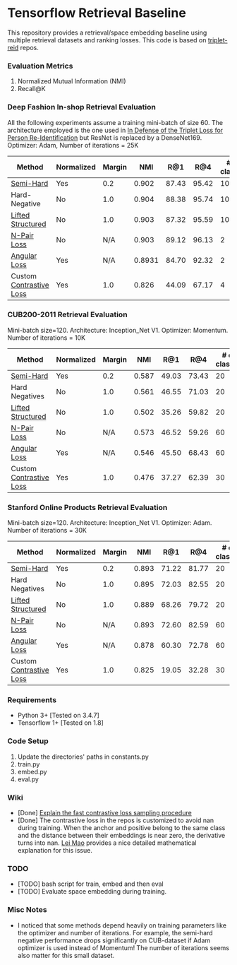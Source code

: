 # Tensorflow Retrieval Baseline
This repository provides a retrieval/space embedding baseline using multiple retrieval datasets and ranking losses. This code is based on  [triplet-reid](https://github.com/VisualComputingInstitute/triplet-reid) repos.

### Evaluation Metrics
1. Normalized Mutual Information (NMI)
2. Recall@K

### Deep Fashion In-shop Retrieval Evaluation
All the following experiments assume a training mini-batch of size 60. The architecture employed is the one used in [In Defense of the Triplet Loss for Person Re-Identification](https://arxiv.org/abs/1703.07737) but ResNet is replaced by a DenseNet169.
Optimizer: Adam, Number of iterations = 25K

| Method    | Normalized | Margin | NMI   | R@1   | R@4   | # of classes | #samples per class |
|-----------|------------|--------|-------|-------|-------|--------------|--------------------|
| [Semi-Hard](https://www.tensorflow.org/api_docs/python/tf/contrib/losses/metric_learning/triplet_semihard_loss) | Yes | 0.2    | 0.902 | 87.43 | 95.42 | 10| 6|
| Hard-Negative | No | 1.0    | 0.904 | 88.38 | 95.74 | 10| 6|
| [Lifted Structured](https://www.tensorflow.org/api_docs/python/tf/contrib/losses/metric_learning/lifted_struct_loss) | No | 1.0    | 0.903 | 87.32 | 95.59 | 10| 6|
| [N-Pair Loss](https://www.tensorflow.org/api_docs/python/tf/contrib/losses/metric_learning/npairs_loss) | No | N/A    | 0.903 | 89.12 | 96.13 | 2| 30|
| [Angular Loss](https://github.com/geonm/tf_angular_loss) | Yes | N/A  | 0.8931 |  84.70 | 92.32 | 2| 30|
| Custom [Contrastive Loss](https://www.tensorflow.org/api_docs/python/tf/contrib/losses/metric_learning/contrastive_loss) | Yes | 1.0  | 0.826 |  44.09 | 67.17 | 4| 15|

### CUB200-2011 Retrieval Evaluation
Mini-batch size=120. Architecture: Inception_Net V1.
Optimizer: Momentum. Number of iterations = 10K

| Method    | Normalized | Margin | NMI   | R@1   | R@4   | # of classes | #samples per class |
|-----------|------------|--------|-------|-------|-------|--------------|--------------------|
| [Semi-Hard](https://www.tensorflow.org/api_docs/python/tf/contrib/losses/metric_learning/triplet_semihard_loss) | Yes | 0.2    | 0.587 | 49.03 | 73.43 | 20| 6|
| Hard Negatives | No | 1.0    | 0.561 | 46.55 | 71.03 | 20| 6|
| [Lifted Structured](https://www.tensorflow.org/api_docs/python/tf/contrib/losses/metric_learning/lifted_struct_loss) | No | 1.0    | 0.502 | 35.26 | 59.82 | 20| 6|
| [N-Pair Loss](https://www.tensorflow.org/api_docs/python/tf/contrib/losses/metric_learning/npairs_loss) | No | N/A    | 0.573 | 46.52 | 59.26 | 60| 2|
| [Angular Loss](https://github.com/geonm/tf_angular_loss) | Yes | N/A    | 0.546 | 45.50 | 68.43 | 60 | 2|
| Custom [Contrastive Loss](https://www.tensorflow.org/api_docs/python/tf/contrib/losses/metric_learning/contrastive_loss) | Yes | 1.0    | 0.476 | 37.27 | 62.39 | 30| 4|

### Stanford Online Products Retrieval Evaluation
Mini-batch size=120. Architecture: Inception_Net V1.
Optimizer: Adam. Number of iterations = 30K

| Method    | Normalized | Margin | NMI   | R@1   | R@4   | # of classes | #samples per class |
|-----------|------------|--------|-------|-------|-------|--------------|--------------------|
| [Semi-Hard](https://www.tensorflow.org/api_docs/python/tf/contrib/losses/metric_learning/triplet_semihard_loss) | Yes | 0.2    | 0.893 | 71.22 | 81.77 | 20| 6|
| Hard Negatives | No | 1.0    | 0.895 | 72.03 | 82.55 | 20| 6|
| [Lifted Structured](https://www.tensorflow.org/api_docs/python/tf/contrib/losses/metric_learning/lifted_struct_loss) | No | 1.0    | 0.889 | 68.26 | 79.72 | 20| 6|
| [N-Pair Loss](https://www.tensorflow.org/api_docs/python/tf/contrib/losses/metric_learning/npairs_loss) | No | N/A    | 0.893 | 72.60 | 82.59 | 60| 2|
| [Angular Loss](https://github.com/geonm/tf_angular_loss) | Yes | N/A    | 0.878 | 60.30 | 72.78 | 60 | 2|
| Custom [Contrastive Loss](https://www.tensorflow.org/api_docs/python/tf/contrib/losses/metric_learning/contrastive_loss) | Yes | 1.0    | 0.825 | 19.05 | 32.28 | 30| 4|

### Requirements
* Python 3+ [Tested on 3.4.7]
* Tensorflow 1+ [Tested on 1.8]

### Code Setup
1. Update the directories' paths in constants.py 
2. train.py
3. embed.py
4. eval.py

### Wiki
* [Done] [Explain the fast contrastive loss sampling procedure](https://github.com/ahmdtaha/tf_retrieval_baseline/wiki/Contrastive-loss-with-tf.Data)
* [Done] The contrastive loss in the repos is customized to avoid nan during training. When the anchor and positive belong to the same class and the distance between their embeddings is near zero, the derivative turns into nan. [Lei Mao](https://leimao.github.io/article/Siamese-Network-MNIST/) provides a nice detailed mathematical explanation for this issue.

### TODO
* [TODO] bash script for train, embed and then eval
* [TODO] Evaluate space embedding during training.


### Misc Notes
* I noticed that some methods depend heavily on training parameters like the optimizer and number of iterations. For example, the semi-hard negative performance drops significantly on CUB-dataset if Adam optimizer is used instead of Momentum! The number of iterations seems also matter for this small dataset. 
